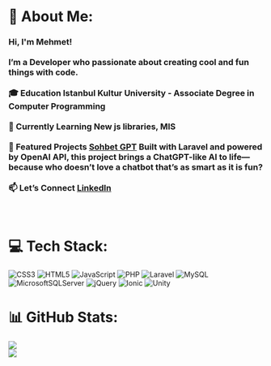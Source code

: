 # 💫 About Me:
### Hi, I'm Mehmet!<br><br>I’m a Developer who passionate about creating cool and fun things with code.</br><br>🎓 Education **Istanbul Kultur University** - Associate Degree in Computer Programming</br> <br>🌱 Currently Learning New js libraries, MIS</br><br>🚀 Featured Projects [Sohbet GPT](https://github.com/b4sh-r/sohbetgpt.git) Built with Laravel and powered by OpenAI API, this project brings a ChatGPT-like AI to life—because who doesn’t love a chatbot that’s as smart as it is fun?</br><br>📫 Let’s Connect [LinkedIn](https://www.linkedin.com/in/mehmet-ba%C5%9Far-019948258/)</br><br><br>


# 💻 Tech Stack:
![CSS3](https://img.shields.io/badge/css3-%231572B6.svg?style=for-the-badge&logo=css3&logoColor=white) ![HTML5](https://img.shields.io/badge/html5-%23E34F26.svg?style=for-the-badge&logo=html5&logoColor=white) ![JavaScript](https://img.shields.io/badge/javascript-%23323330.svg?style=for-the-badge&logo=javascript&logoColor=%23F7DF1E) ![PHP](https://img.shields.io/badge/php-%23777BB4.svg?style=for-the-badge&logo=php&logoColor=white)  ![Laravel](https://img.shields.io/badge/laravel-%23FF2D20.svg?style=for-the-badge&logo=laravel&logoColor=white) ![MySQL](https://img.shields.io/badge/mysql-4479A1.svg?style=for-the-badge&logo=mysql&logoColor=white) ![MicrosoftSQLServer](https://img.shields.io/badge/Microsoft%20SQL%20Server-CC2927?style=for-the-badge&logo=microsoft%20sql%20server&logoColor=white) ![jQuery](https://img.shields.io/badge/jquery-%230769AD.svg?style=for-the-badge&logo=jquery&logoColor=white) ![Ionic](https://img.shields.io/badge/Ionic-%233880FF.svg?style=for-the-badge&logo=Ionic&logoColor=white) ![Unity](https://img.shields.io/badge/unity-%23000000.svg?style=for-the-badge&logo=unity&logoColor=white)
# 📊 GitHub Stats:

![](https://github-readme-streak-stats.herokuapp.com/?user=b4sh-r&theme=dark&hide_border=false)<br/>
![](https://github-readme-stats.vercel.app/api/top-langs/?username=b4sh-r&theme=dark&hide_border=false&include_all_commits=false&count_private=false&layout=compact)

<!-- Proudly created with GPRM ( https://gprm.itsvg.in ) -->
